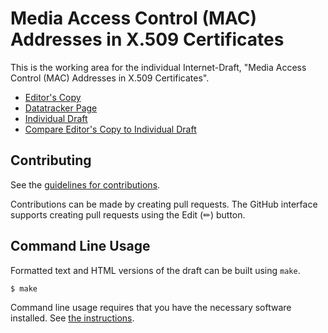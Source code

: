 <!-- regenerate: on (set to off if you edit this file) -->

# Media Access Control (MAC) Addresses in X.509 Certificates

This is the working area for the individual Internet-Draft, "Media Access Control (MAC) Addresses in X.509 Certificates".

* [Editor's Copy](https://CBonnell.github.io/draft-housley-lamps-macaddress-on/#go.draft-housley-lamps-macaddress-on.html)
* [Datatracker Page](https://datatracker.ietf.org/doc/draft-housley-lamps-macaddress-on)
* [Individual Draft](https://datatracker.ietf.org/doc/html/draft-housley-lamps-macaddress-on)
* [Compare Editor's Copy to Individual Draft](https://CBonnell.github.io/draft-housley-lamps-macaddress-on/#go.draft-housley-lamps-macaddress-on.diff)


## Contributing

See the
[guidelines for contributions](https://github.com/CBonnell/draft-housley-lamps-macaddress-on/blob/main/CONTRIBUTING.md).

Contributions can be made by creating pull requests.
The GitHub interface supports creating pull requests using the Edit (✏) button.


## Command Line Usage

Formatted text and HTML versions of the draft can be built using `make`.

```sh
$ make
```

Command line usage requires that you have the necessary software installed.  See
[the instructions](https://github.com/martinthomson/i-d-template/blob/main/doc/SETUP.md).

